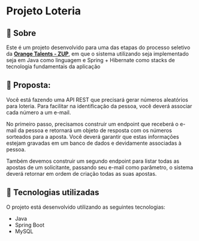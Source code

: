 # Projeto Loteria

## 📖 Sobre 

Este é um projeto desenvolvido para uma das etapas do processo seletivo da **[Orange Talents - ZUP](https://www.zup.com.br/orange-talents)**, em que o sistema utilizando seja implementado seja em Java como linguagem e Spring + Hibernate como stacks de tecnologia fundamentais da aplicação

## :wrench: Proposta:

Você está fazendo uma API REST que precisará gerar números aleatórios para loteria. Para facilitar na identificação da pessoa, você deverá associar cada número a um e-mail.

No primeiro passo, precisamos construir um endpoint que receberá o e-mail da pessoa e retornará um objeto de resposta com os números sorteados para a aposta. Você deverá garantir que estas informações estejam gravadas em um banco de dados e devidamente associadas à pessoa.

Também devemos construir um segundo endpoint para listar todas as apostas de um solicitante, passando seu e-mail como parâmetro, o sistema deverá retornar em ordem de criação todas as suas apostas.

## 🚀 Tecnologias utilizadas

O projeto está desenvolvido utilizando as seguintes tecnologias:

- Java
- Spring Boot 
- MySQL


